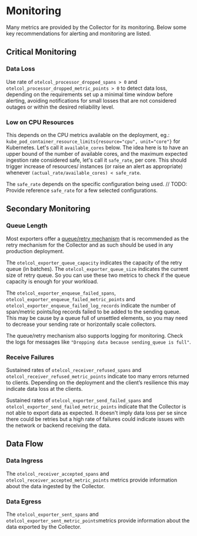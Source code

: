 # Monitoring

Many metrics are provided by the Collector for its monitoring. Below some
key recommendations for alerting and monitoring are listed. 

## Critical Monitoring

### Data Loss

Use rate of `otelcol_processor_dropped_spans > 0` and
`otelcol_processor_dropped_metric_points > 0` to detect data loss, depending on
the requirements set up a minimal time window before alerting, avoiding
notifications for small losses that are not considered outages or within the
desired reliability level.

### Low on CPU Resources

This depends on the CPU metrics available on the deployment, eg.:
`kube_pod_container_resource_limits{resource="cpu", unit="core"}` for Kubernetes. Let's call it
`available_cores` below. The idea here is to have an upper bound of the number
of available cores, and the maximum expected ingestion rate considered safe,
let's call it `safe_rate`, per core. This should trigger increase of resources/
instances (or raise an alert as appropriate) whenever 
`(actual_rate/available_cores) < safe_rate`.

The `safe_rate` depends on the specific configuration being used.
// TODO: Provide reference `safe_rate` for a few selected configurations.

## Secondary Monitoring

### Queue Length

Most exporters offer a [queue/retry mechanism](../exporter/exporterhelper/README.md)
that is recommended as the retry mechanism for the Collector and as such should
be used in any production deployment.

The `otelcol_exporter_queue_capacity` indicates the capacity of the retry queue (in batches). The `otelcol_exporter_queue_size` indicates the current size of retry queue. So you can use these two metrics to check if the queue capacity is enough for your workload. 

The `otelcol_exporter_enqueue_failed_spans`, `otelcol_exporter_enqueue_failed_metric_points` and `otelcol_exporter_enqueue_failed_log_records` indicate the number of span/metric points/log records failed to be added to the sending queue. This may be cause by a queue full of unsettled elements, so you may need to decrease your sending rate or horizontally scale collectors.

The queue/retry mechanism also supports logging for monitoring. Check
the logs for messages like `"Dropping data because sending_queue is full"`.

### Receive Failures

Sustained rates of `otelcol_receiver_refused_spans` and
`otelcol_receiver_refused_metric_points` indicate too many errors returned to
clients. Depending on the deployment and the client’s resilience this may
indicate data loss at the clients.

Sustained rates of `otelcol_exporter_send_failed_spans` and
`otelcol_exporter_send_failed_metric_points` indicate that the Collector is not
able to export data as expected.
It doesn't imply data loss per se since there could be retries but a high rate
of failures could indicate issues with the network or backend receiving the
data.

## Data Flow

### Data Ingress

The `otelcol_receiver_accepted_spans` and
`otelcol_receiver_accepted_metric_points` metrics provide information about
the data ingested by the Collector.

### Data Egress

The `otelcol_exporter_sent_spans` and
`otelcol_exporter_sent_metric_points`metrics provide information about
the data exported by the Collector.
